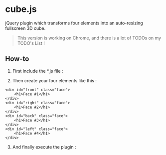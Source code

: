 cube.js
=======

jQuery plugin which transforms four elements into an auto-resizing fullscreen 3D cube.

> This version is working on Chrome, and there is a lot of TODOs on my TODO's List ! 

How-to
------

1. First include the *.js file : 

<script type="text/javascript" src="js/jquery.cube.js"></script>

2. Then create your four elements like this : 

<div id="cube">

	<div id="front" class="face">
		<h1>Face #1</h1>
	</div>
	<div id="right" class="face">
		<h1>Face #2</h1>
	</div>
	<div id="back" class="face">
		<h1>Face #3</h1>
	</div>
	<div id="left" class="face">
		<h1>Face #4</h1>
	</div>

</div>

3. And finally execute the plugin : 

<script type="text/javascript">
	$.Cube("#cube");
</script>